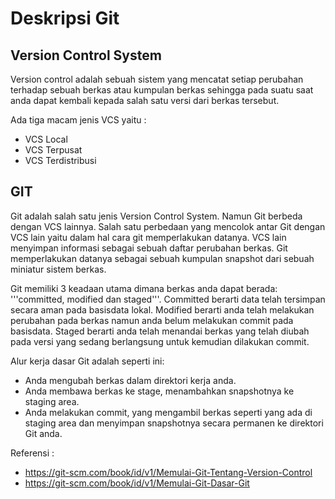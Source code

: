 # Deskripsi Git #
## Version Control System ##
Version control adalah sebuah sistem yang mencatat setiap perubahan terhadap sebuah berkas atau kumpulan berkas sehingga pada suatu saat anda dapat kembali kepada salah satu versi dari berkas tersebut.

Ada tiga macam jenis VCS yaitu :
* VCS Local
* VCS Terpusat
* VCS Terdistribusi

## GIT ##
Git adalah salah satu jenis Version Control System. Namun Git berbeda dengan VCS lainnya. Salah satu perbedaan yang mencolok antar Git dengan VCS lain yaitu dalam hal cara git memperlakukan datanya. VCS lain menyimpan informasi sebagai sebuah daftar perubahan berkas. Git memperlakukan datanya sebagai sebuah kumpulan snapshot dari sebuah miniatur sistem berkas.

Git memiliki 3 keadaan utama dimana berkas anda dapat berada: '''committed, modified dan staged'''. Committed berarti data telah tersimpan secara aman pada basisdata lokal. Modified berarti anda telah melakukan perubahan pada berkas namun anda belum melakukan commit pada basisdata. Staged berarti anda telah menandai berkas yang telah diubah pada versi yang sedang berlangsung untuk kemudian dilakukan commit.

Alur kerja dasar Git adalah seperti ini:

* Anda mengubah berkas dalam direktori kerja anda.
* Anda membawa berkas ke stage, menambahkan snapshotnya ke staging area.
* Anda melakukan commit, yang mengambil berkas seperti yang ada di staging area dan menyimpan snapshotnya secara permanen ke direktori Git anda.

Referensi : 
* https://git-scm.com/book/id/v1/Memulai-Git-Tentang-Version-Control
* https://git-scm.com/book/id/v1/Memulai-Git-Dasar-Git
